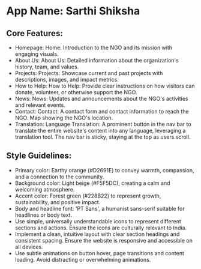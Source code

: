 # **App Name**: Sarthi Shiksha

## Core Features:

- Homepage: Home: Introduction to the NGO and its mission with engaging visuals.
- About Us: About Us: Detailed information about the organization's history, team, and values.
- Projects: Projects: Showcase current and past projects with descriptions, images, and impact metrics.
- How to Help: How to Help: Provide clear instructions on how visitors can donate, volunteer, or otherwise support the NGO.
- News: News: Updates and announcements about the NGO's activities and relevant events.
- Contact: Contact: A contact form and contact information to reach the NGO.  Map showing the NGO's location.
- Translation: Language Translation: A prominent button in the nav bar to translate the entire website's content into any language, leveraging a translation tool.  The nav bar is sticky, staying at the top as users scroll.

## Style Guidelines:

- Primary color: Earthy orange (#D2691E) to convey warmth, compassion, and a connection to the community.
- Background color: Light beige (#F5F5DC), creating a calm and welcoming atmosphere.
- Accent color: Forest green (#228B22) to represent growth, sustainability, and positive impact.
- Body and headline font: 'PT Sans', a humanist sans-serif suitable for headlines or body text.
- Use simple, universally understandable icons to represent different sections and actions.  Ensure the icons are culturally relevant to India.
- Implement a clean, intuitive layout with clear section headings and consistent spacing. Ensure the website is responsive and accessible on all devices.
- Use subtle animations on button hover, page transitions and content loading. Avoid distracting or overwhelming animations.